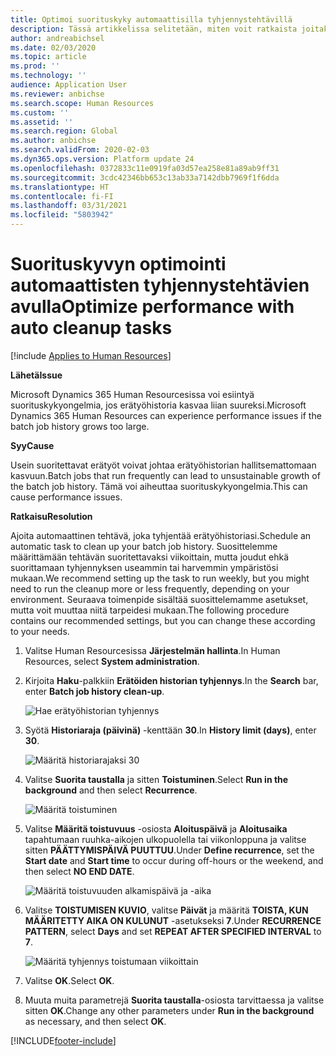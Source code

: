 ```yaml
---
title: Optimoi suorituskyky automaattisilla tyhjennystehtävillä
description: Tässä artikkelissa selitetään, miten voit ratkaista joitakin Microsoftin Dynamics 365 Human Resourcesin suorituskykyongelmia tyhjentämällä erätyöhistorian.
author: andreabichsel
ms.date: 02/03/2020
ms.topic: article
ms.prod: ''
ms.technology: ''
audience: Application User
ms.reviewer: anbichse
ms.search.scope: Human Resources
ms.custom: ''
ms.assetid: ''
ms.search.region: Global
ms.author: anbichse
ms.search.validFrom: 2020-02-03
ms.dyn365.ops.version: Platform update 24
ms.openlocfilehash: 0372833c11e0919fa03d57ea258e81a89ab9ff31
ms.sourcegitcommit: 3cdc42346bb653c13ab33a7142dbb7969f1f6dda
ms.translationtype: HT
ms.contentlocale: fi-FI
ms.lasthandoff: 03/31/2021
ms.locfileid: "5803942"
---
```

# <a name="optimize-performance-with-auto-cleanup-tasks"></a><span data-ttu-id="19650-103">Suorituskyvyn optimointi automaattisten tyhjennystehtävien avulla</span><span class="sxs-lookup"><span data-stu-id="19650-103">Optimize performance with auto cleanup tasks</span></span>

[!include [Applies to Human Resources](../includes/applies-to-hr.md)]

<span data-ttu-id="19650-104">**Lähetä**</span><span class="sxs-lookup"><span data-stu-id="19650-104">**Issue**</span></span>

<span data-ttu-id="19650-105">Microsoft Dynamics 365 Human Resourcesissa voi esiintyä suorituskykyongelmia, jos erätyöhistoria kasvaa liian suureksi.</span><span class="sxs-lookup"><span data-stu-id="19650-105">Microsoft Dynamics 365 Human Resources can experience performance issues if the batch job history grows too large.</span></span>

<span data-ttu-id="19650-106">**Syy**</span><span class="sxs-lookup"><span data-stu-id="19650-106">**Cause**</span></span>

<span data-ttu-id="19650-107">Usein suoritettavat erätyöt voivat johtaa erätyöhistorian hallitsemattomaan kasvuun.</span><span class="sxs-lookup"><span data-stu-id="19650-107">Batch jobs that run frequently can lead to unsustainable growth of the batch job history.</span></span> <span data-ttu-id="19650-108">Tämä voi aiheuttaa suorituskykyongelmia.</span><span class="sxs-lookup"><span data-stu-id="19650-108">This can cause performance issues.</span></span> 

<span data-ttu-id="19650-109">**Ratkaisu**</span><span class="sxs-lookup"><span data-stu-id="19650-109">**Resolution**</span></span>

<span data-ttu-id="19650-110">Ajoita automaattinen tehtävä, joka tyhjentää erätyöhistoriasi.</span><span class="sxs-lookup"><span data-stu-id="19650-110">Schedule an automatic task to clean up your batch job history.</span></span> <span data-ttu-id="19650-111">Suosittelemme määrittämään tehtävän suoritettavaksi viikoittain, mutta joudut ehkä suorittamaan tyhjennyksen useammin tai harvemmin ympäristösi mukaan.</span><span class="sxs-lookup"><span data-stu-id="19650-111">We recommend setting up the task to run weekly, but you might need to run the cleanup more or less frequently, depending on your environment.</span></span> <span data-ttu-id="19650-112">Seuraava toimenpide sisältää suosittelemamme asetukset, mutta voit muuttaa niitä tarpeidesi mukaan.</span><span class="sxs-lookup"><span data-stu-id="19650-112">The following procedure contains our recommended settings, but you can change these according to your needs.</span></span>

1. <span data-ttu-id="19650-113">Valitse Human Resourcesissa **Järjestelmän hallinta**.</span><span class="sxs-lookup"><span data-stu-id="19650-113">In Human Resources, select **System administration**.</span></span>

2. <span data-ttu-id="19650-114">Kirjoita **Haku**-palkkiin **Erätöiden historian tyhjennys**.</span><span class="sxs-lookup"><span data-stu-id="19650-114">In the **Search** bar, enter **Batch job history clean-up**.</span></span>

   ![Hae erätyöhistorian tyhjennys](media/talent-batch-history-cleanup-search-bar.png)

3. <span data-ttu-id="19650-116">Syötä **Historiaraja (päivinä)** -kenttään **30**.</span><span class="sxs-lookup"><span data-stu-id="19650-116">In **History limit (days)**, enter **30**.</span></span>

   ![Määritä historiarajaksi 30](media/talent-batch-history-cleanup-history-limit.png)

4. <span data-ttu-id="19650-118">Valitse **Suorita taustalla** ja sitten **Toistuminen**.</span><span class="sxs-lookup"><span data-stu-id="19650-118">Select **Run in the background** and then select **Recurrence**.</span></span>

   ![Määritä toistuminen](media/talent-batch-history-cleanup-recurrence.png)

5. <span data-ttu-id="19650-120">Valitse **Määritä toistuvuus** -osiosta **Aloituspäivä** ja **Aloitusaika** tapahtumaan ruuhka-aikojen ulkopuolella tai viikonloppuna ja valitse sitten **PÄÄTTYMISPÄIVÄ PUUTTUU**.</span><span class="sxs-lookup"><span data-stu-id="19650-120">Under **Define recurrence**, set the **Start date** and **Start time** to occur during off-hours or the weekend, and then select **NO END DATE**.</span></span> 

   ![Määritä toistuvuuden alkamispäivä ja -aika](media/talent-batch-history-cleanup-define-recurrence.png)

6. <span data-ttu-id="19650-122">Valitse **TOISTUMISEN KUVIO**, valitse **Päivät** ja määritä **TOISTA, KUN MÄÄRITETTY AIKA ON KULUNUT** -asetukseksi **7**.</span><span class="sxs-lookup"><span data-stu-id="19650-122">Under **RECURRENCE PATTERN**, select **Days** and set **REPEAT AFTER SPECIFIED INTERVAL** to **7**.</span></span>

   ![Määritä tyhjennys toistumaan viikoittain](media/talent-batch-history-cleanup-recurrence-pattern.png)

7. <span data-ttu-id="19650-124">Valitse **OK**.</span><span class="sxs-lookup"><span data-stu-id="19650-124">Select **OK**.</span></span>

8. <span data-ttu-id="19650-125">Muuta muita parametrejä **Suorita taustalla**-osiosta tarvittaessa ja valitse sitten **OK**.</span><span class="sxs-lookup"><span data-stu-id="19650-125">Change any other parameters under **Run in the background** as necessary, and then select **OK**.</span></span>



[!INCLUDE[footer-include](../includes/footer-banner.md)]